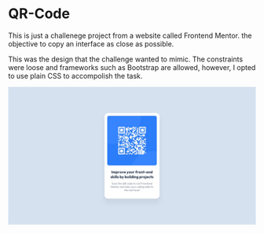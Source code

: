 # QR-Code

This is just a challenege project from a website called Frontend Mentor. the objective to copy an interface as close as possible.

This was the design that the challenge wanted to mimic. The constraints were loose and frameworks such as Bootstrap are allowed, however, I opted to use plain CSS to accompolish the task. 

![Alt text](design/desktop-design.jpg "Challenge Design")
